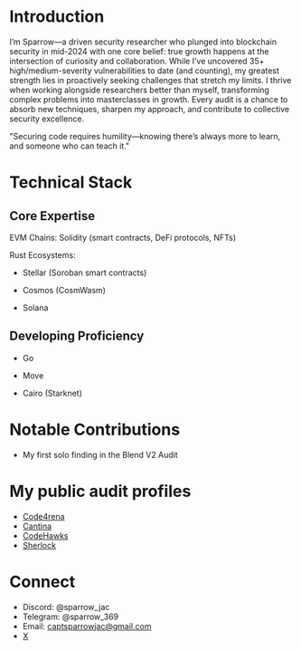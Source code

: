# Introduction
I’m Sparrow—a driven security researcher who plunged into blockchain security in mid-2024 with one core belief: true growth happens at the intersection of curiosity and collaboration. While I’ve uncovered 35+ high/medium-severity vulnerabilities to date (and counting), my greatest strength lies in proactively seeking challenges that stretch my limits. I thrive when working alongside researchers better than myself, transforming complex problems into masterclasses in growth. Every audit is a chance to absorb new techniques, sharpen my approach, and contribute to collective security excellence.

"Securing code requires humility—knowing there’s always more to learn, and someone who can teach it."

# Technical Stack
## Core Expertise
EVM Chains: Solidity (smart contracts, DeFi protocols, NFTs)

Rust Ecosystems:

- Stellar (Soroban smart contracts)

- Cosmos (CosmWasm)

- Solana

## Developing Proficiency
- Go 

- Move 

- Cairo (Starknet)

# Notable Contributions
- My first solo finding in the Blend V2 Audit

# My public audit profiles
- [Code4rena](https://code4rena.com/@Sparrow)
- [Cantina](https://cantina.xyz/u/Sparrow)
- [CodeHawks](https://profiles.cyfrin.io/u/sparrow)
- [Sherlock](https://audits.sherlock.xyz/watson/Sparrow_Jac)

# Connect
- Discord: @sparrow_jac
- Telegram: @sparrow_369
- Email: captsparrowjac@gmail.com
- [X](https://x.com/captsparrowjac)
